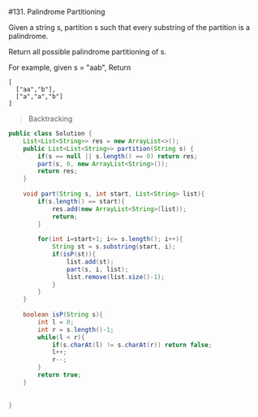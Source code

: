 #131. Palindrome Partitioning

Given a string s, partition s such that every substring of the partition is a palindrome.

Return all possible palindrome partitioning of s.

For example, given s = "aab",
Return
```
[
  ["aa","b"],
  ["a","a","b"]
]
```


>Backtracking

```java
public class Solution {
    List<List<String>> res = new ArrayList<>();
    public List<List<String>> partition(String s) {
        if(s == null || s.length() == 0) return res;
        part(s, 0, new ArrayList<String>());
        return res;
    }
    
    void part(String s, int start, List<String> list){
        if(s.length() == start){
            res.add(new ArrayList<String>(list));
            return;
        }
        
        for(int i=start+1; i<= s.length(); i++){
            String st = s.substring(start, i);
            if(isP(st)){
                list.add(st);
                part(s, i, list);
                list.remove(list.size()-1);
            }
        }
    }
    
    boolean isP(String s){
        int l = 0;
        int r = s.length()-1;
        while(l < r){
            if(s.charAt(l) != s.charAt(r)) return false;
            l++;
            r--;
        }
        return true;
    }
    
    
}
```